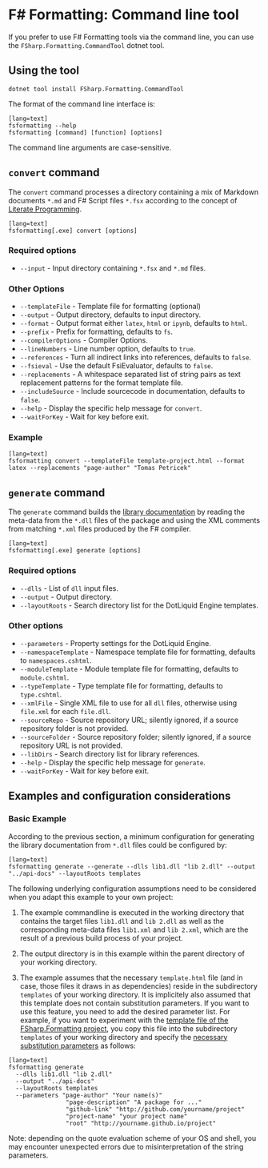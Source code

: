 ﻿F# Formatting: Command line tool
================================

If you prefer to use F# Formatting tools via the command line, you can use the
`FSharp.Formatting.CommandTool` dotnet tool.

Using the tool
--------------

    dotnet tool install FSharp.Formatting.CommandTool

The format of the command line interface is:

    [lang=text]
    fsformatting --help 
    fsformatting [command] [function] [options]

The command line arguments are case-sensitive.

`convert` command
----------------------------

The `convert` command processes a directory containing a mix of Markdown documents `*.md` and F# Script files `*.fsx`
according to the concept of [Literate Programming](literate.html).

    [lang=text]
    fsformatting[.exe] convert [options]

### Required options

  * `--input` - Input directory containing `*.fsx` and `*.md` files.

### Other Options

  * `--templateFile` -  Template file for formatting (optional)
  * `--output` -  Output directory, defaults to input directory.
  * `--format` -  Output format either `latex`, `html` or `ipynb`, defaults to `html`.
  * `--prefix` -  Prefix for formatting, defaults to `fs`.
  * `--compilerOptions` -  Compiler Options.
  * `--lineNumbers` -  Line number option, defaults to `true`.
  * `--references` -  Turn all indirect links into references, defaults to `false`.
  * `--fsieval` - Use the default FsiEvaluator, defaults to `false`.
  * `--replacements` -  A whitespace separated list of string pairs as text replacement patterns for the format template file.
  * `--includeSource` -  Include sourcecode in documentation, defaults to `false`.
  * `--help` -  Display the specific help message for `convert`.
  * `--waitForKey` -  Wait for key before exit.

### Example

    [lang=text]
    fsformatting convert --templateFile template-project.html --format latex --replacements "page-author" "Tomas Petricek"

`generate` command
-----------------------------

The `generate` command builds the [library documentation](http://fsprojects.github.io/FSharp.Formatting/metadata.html) by reading 
the meta-data from the `*.dll` files of the package and using the XML comments from matching `*.xml` files produced by the F# compiler.

    [lang=text]
    fsformatting[.exe] generate [options]

### Required options

  * `--dlls` -  List of `dll` input files.
  * `--output` -  Output directory.
  * `--layoutRoots` -  Search directory list for the DotLiquid Engine templates.

### Other options

  * `--parameters` -  Property settings for the DotLiquid Engine.
  * `--namespaceTemplate` -  Namespace template file for formatting, defaults to `namespaces.cshtml`.
  * `--moduleTemplate` -  Module template file for formatting, defaults to `module.cshtml`.
  * `--typeTemplate` -  Type template file for formatting, defaults to `type.cshtml`.
  * `--xmlFile` -  Single XML file to use for all `dll` files, otherwise using `file.xml` for each `file.dll`.
  * `--sourceRepo` -  Source repository URL; silently ignored, if a source repository folder is not provided.
  * `--sourceFolder` -  Source repository folder; silently ignored, if a source repository URL is not provided.
  * `--libDirs` - Search directory list for library references.
  * `--help` -  Display the specific help message for `generate`.
  * `--waitForKey` -  Wait for key before exit.

Examples and configuration considerations
-----------------------------------------

### Basic Example

According to the previous section, a minimum configuration for generating the library documentation from `*.dll` files
could be configured by: 

    [lang=text]
    fsformatting generate --generate --dlls lib1.dll "lib 2.dll" --output "../api-docs" --layoutRoots templates

The following underlying configuration assumptions need to be considered when you adapt this example to your own project:

1. The example commandline is executed in the working directory that contains the target files `lib1.dll` and `lib 2.dll` as well as the
corresponding meta-data files `lib1.xml` and `lib 2.xml`, which are the result of a previous build process of your project.

2. The output directory is in this example within the parent directory of your working directory.

3. The example assumes that the necessary `template.html` file (and in case, those files it draws in as dependencies) reside in the subdirectory `templates` of your working directory. 
It is implicitely also assumed that this template does not contain substitution parameters. If you want to use this feature, you need to add the desired parameter list. 
For example, if you want to experiment with the [template file of the FSharp.Formatting project](https://github.com/fsprojects/FSharp.Formatting/blob/master/docs/tools/template.html), 
you copy this file into the subdirectory `templates` of your working directory and specify the 
[necessary substitution parameters](https://github.com/fsprojects/FSharp.Formatting/blob/master/docs/tools/generate.fsx#L24) as follows:

<div></div>

    [lang=text]
    fsformatting generate
      --dlls lib1.dll "lib 2.dll" 
      --output "../api-docs" 
      --layoutRoots templates
      --parameters "page-author" "Your name(s)"
                    "page-description" "A package for ..."
	                "github-link" "http://github.com/yourname/project"
                    "project-name" "your project name"
	                "root" "http://yourname.github.io/project"
	  
	  
Note: depending on the quote evaluation scheme of your OS and shell, you may encounter unexpected errors due to misinterpretation of the string parameters.				   
				   
